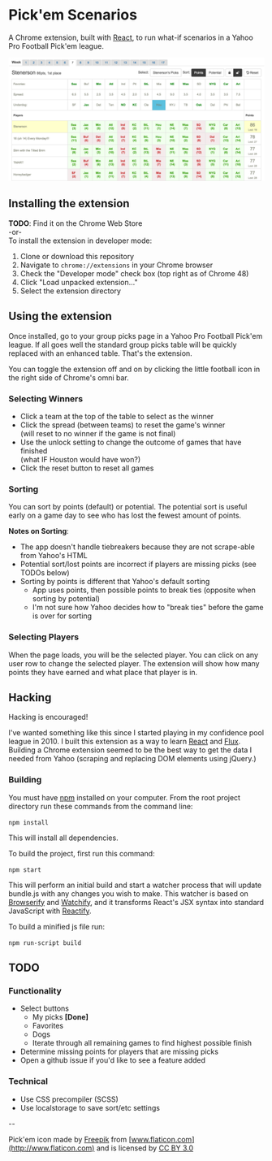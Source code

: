 # Pick'em Scenarios
A Chrome extension, built with [React](https://facebook.github.io/react/), to run what-if 
scenarios in a Yahoo Pro Football Pick'em league.

![Pick'em Scenarios](https://github.com/stenerson/pickem/blob/master/ExtensionPreview.png)

## Installing the extension
**TODO**: Find it on the Chrome Web Store  
-or-  
To install the extension in developer mode:

1. Clone or download this repository
2. Navigate to `chrome://extensions` in your Chrome browser
3. Check the "Developer mode" check box (top right as of Chrome 48)
4. Click "Load unpacked extension..."
5. Select the extension directory


## Using the extension
Once installed, go to your group picks page in a Yahoo Pro Football Pick'em league. 
If all goes well the standard group picks table will be quickly replaced 
with an enhanced table. That's the extension.

You can toggle the extension off and on by clicking the little football icon 
in the right side of Chrome's omni bar.

### Selecting Winners

* Click a team at the top of the table to select as the winner
* Click the spread (between teams) to reset the game's winner  
(will reset to no winner if the game is not final)
* Use the unlock setting to change the outcome of games that have finished  
(what IF Houston would have won?)
* Click the reset button to reset all games

### Sorting
You can sort by points (default) or potential. The potential sort is useful 
early on a game day to see who has lost the fewest amount of points.

**Notes on Sorting**:
* The app doesn't handle tiebreakers because they are not scrape-able from Yahoo's HTML
* Potential sort/lost points are incorrect if players are missing picks (see TODOs below)
* Sorting by points is different that Yahoo's default sorting
  * App uses points, then possible points to break ties (opposite when sorting by potential)
  * I'm not sure how Yahoo decides how to "break ties" before the game is over for sorting


### Selecting Players
When the page loads, you will be the selected player. You can click on any user 
row to change the selected player. The extension will show how many points they 
have earned and what place that player is in.


## Hacking
Hacking is encouraged!

I've wanted something like this since I started playing in my confidence pool league 
in 2010. I built this extension as a way to learn [React](https://facebook.github.io/react/) 
and [Flux](https://facebook.github.io/flux/). Building a Chrome extension seemed to 
be the best way to get the data I needed from Yahoo (scraping and replacing DOM elements 
using jQuery.)

### Building

You must have [npm](https://www.npmjs.org/) installed on your computer.
From the root project directory run these commands from the command line:

`npm install`

This will install all dependencies.

To build the project, first run this command:

`npm start`

This will perform an initial build and start a watcher process that will
update bundle.js with any changes you wish to make.  This watcher is
based on [Browserify](http://browserify.org/) and
[Watchify](https://github.com/substack/watchify), and it transforms
React's JSX syntax into standard JavaScript with
[Reactify](https://github.com/andreypopp/reactify).

To build a minified js file run:

`npm run-script build`

## TODO

### Functionality
* Select buttons
  * My picks **[Done]**
  * Favorites
  * Dogs
  * Iterate through all remaining games to find highest possible finish
* Determine missing points for players that are missing picks
* Open a github issue if you'd like to see a feature added


### Technical
* Use CSS precompiler (SCSS)
* Use localstorage to save sort/etc settings

--

Pick'em icon made by [Freepik](http://www.freepik.com) from [www.flaticon.com](http://www.flaticon.com)
and is licensed by [CC BY 3.0](http://creativecommons.org/licenses/by/3.0/)